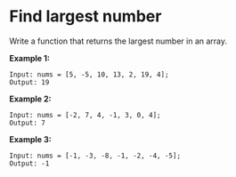 # Find largest number

Write a function that returns the largest number in an array.

**Example 1:**

```
Input: nums = [5, -5, 10, 13, 2, 19, 4];
Output: 19
```

**Example 2:**

```
Input: nums = [-2, 7, 4, -1, 3, 0, 4];
Output: 7
```

**Example 3:**

```
Input: nums = [-1, -3, -8, -1, -2, -4, -5];
Output: -1
```
